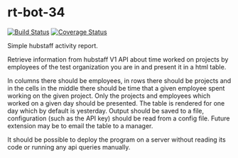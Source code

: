 # rt-bot-34
[![Build Status](https://travis-ci.org/ihor-nahuliak/rt-bot-34.svg?branch=master)](https://travis-ci.org/ihor-nahuliak/rt-bot-34)
[![Coverage Status](https://coveralls.io/repos/github/ihor-nahuliak/rt-bot-34/badge.svg)](https://coveralls.io/github/ihor-nahuliak/rt-bot-34)

Simple hubstaff activity report.

Retrieve information from hubstaff V1 API about time worked on projects by employees of the test organization you are in and present it in a html table.

In columns there should be employees, in rows there should be projects and in the cells in the middle there should be time that a given employee spent working on the given project. Only the projects and employees which worked on a given day should be presented. The table is rendered for one day which by default is yesterday. Output should be saved to a file, configuration (such as the API key) should be read from a config file. Future extension may be to email the table to a manager.

It should be possible to deploy the program on a server without reading its code or running any api queries manually.
